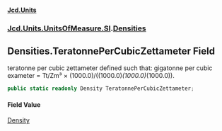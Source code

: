 #### [Jcd.Units](index.md 'index')

### [Jcd.Units.UnitsOfMeasure.SI](Jcd.Units.UnitsOfMeasure.SI.md 'Jcd.Units.UnitsOfMeasure.SI').[Densities](Densities.md 'Jcd.Units.UnitsOfMeasure.SI.Densities')

## Densities.TeratonnePerCubicZettameter Field

teratonne per cubic zettameter defined such that: gigatonne per cubic exameter = Tt/Zm³ ×
(1000.0)/((1000.0)*(1000.0)*(1000.0)).

```csharp
public static readonly Density TeratonnePerCubicZettameter;
```

#### Field Value

[Density](Density.md 'Jcd.Units.UnitTypes.Density')